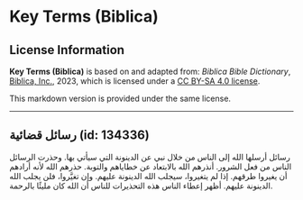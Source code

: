 # Key Terms (Biblica)

## License Information

**Key Terms (Biblica)** is based on and adapted from: _Biblica Bible Dictionary_, [Biblica, Inc.](https://www.biblica.com/), 2023, which is licensed under a [CC BY-SA 4.0 license](https://creativecommons.org/licenses/by-sa/4.0/legalcode.en).

This markdown version is provided under the same license.



--------------------------------

## رسائل قضائية (id: 134336)

رسائل أرسلها الله إلى الناس من خلال نبي عن الدينونة التي سيأتي بها. وحذرت الرسائل الناس من فعل الشرور. أنذرهم الله بالابتعاد عن خطاياهم والتوبة. حذرهم الله لأنه أرادهم أن يغيروا طرقهم. إذا لم يتغيروا، سيجلب الله الدينونة عليهم. وإن تغيَّروا، فلن يجلب الله الدينونة عليهم. أظهر إعطاء الناس هذه التحذيرات للناس أن الله كان مليئًا بالرحمة.


